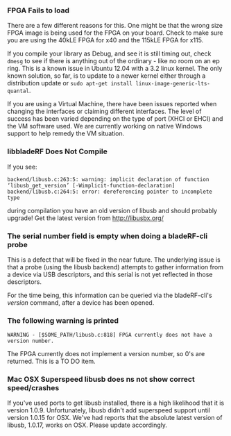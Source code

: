 ### FPGA Fails to load ###
There are a few different reasons for this.  One might be that the wrong size FPGA image is being used for the FPGA on your board.  Check to make sure you are using the 40kLE FPGA for x40 and the 115kLE FPGA for x115.

If you compile your library as Debug, and see it is still timing out, check `dmesg` to see if there is anything out of the ordinary - like no room on an ep ring.  This is a known issue in Ubuntu 12.04 with a 3.2 linux kernel.  The only known solution, so far, is to update to a newer kernel either through a distribution update or `sudo apt-get install linux-image-generic-lts-quantal`.

If you are using a Virtual Machine, there have been issues reported when changing the interfaces or claiming different interfaces.  The level of success has been varied depending on the type of port (XHCI or EHCI) and the VM software used.  We are currently working on native Windows support to help remedy the VM situation.


### libbladeRF Does Not Compile ###
If you see:

    backend/libusb.c:263:5: warning: implicit declaration of function ‘libusb_get_version’ [-Wimplicit-function-declaration]
    backend/libusb.c:264:5: error: dereferencing pointer to incomplete type

during compilation you have an old version of libusb and should probably upgrade! Get the latest version from http://libusbx.org/

### The serial number field is empty when doing a bladeRF-cli probe ###
This is a defect that will be fixed in the near future. The underlying issue is that a probe (using the libusb backend) attempts to gather information from a device via USB descriptors, and this serial is not yet reflected in those descriptors.

For the time being, this information can be queried via the bladeRF-cli's _version_ command, after a device has been opened.



### The following warning is printed ###
```
WARNING - [$SOME_PATH/libusb.c:818] FPGA currently does not have a version number.
```

The FPGA currently does not implement a version number, so 0's are returned. This is a TO DO item.

### Mac OSX Superspeed libusb does ns not show correct speed/crashes ###

If you've used ports to get libusb installed, there is a high likelihood that it is version 1.0.9.  Unfortunately, libusb didn't add superspeed support until version 1.0.15 for OSX.  We've had reports that the absolute latest version of libusb, 1.0.17, works on OSX.  Please update accordingly.